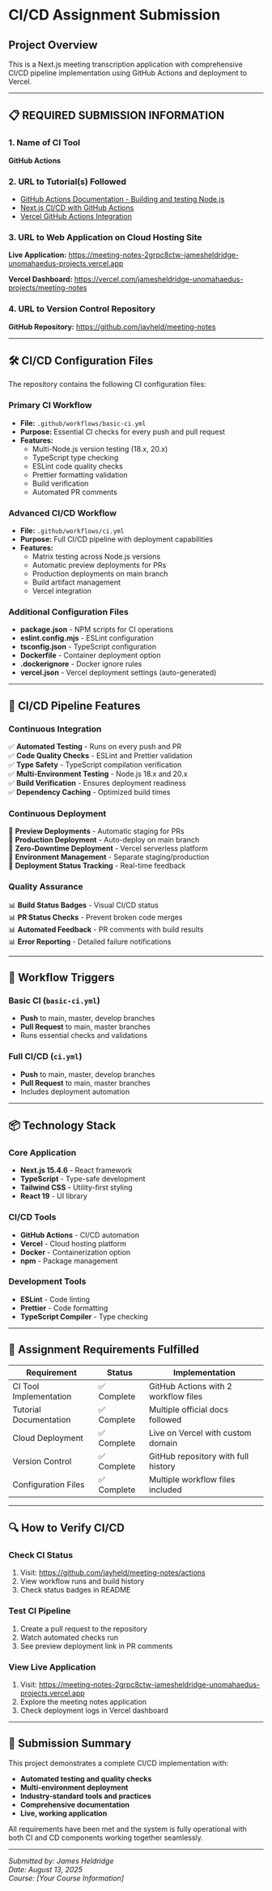 # CI/CD Assignment Submission

## Project Overview
This is a Next.js meeting transcription application with comprehensive CI/CD pipeline implementation using GitHub Actions and deployment to Vercel.

---

## 📋 REQUIRED SUBMISSION INFORMATION

### 1. Name of CI Tool
**GitHub Actions**

### 2. URL to Tutorial(s) Followed
- [GitHub Actions Documentation - Building and testing Node.js](https://docs.github.com/en/actions/automating-builds-and-tests/building-and-testing-nodejs)
- [Next.js CI/CD with GitHub Actions](https://nextjs.org/docs/deployment#continuous-integration-ci)
- [Vercel GitHub Actions Integration](https://vercel.com/guides/how-can-i-use-github-actions-with-vercel)

### 3. URL to Web Application on Cloud Hosting Site
**Live Application:** https://meeting-notes-2grpc8ctw-jamesheldridge-unomahaedus-projects.vercel.app

**Vercel Dashboard:** https://vercel.com/jamesheldridge-unomahaedus-projects/meeting-notes

### 4. URL to Version Control Repository
**GitHub Repository:** https://github.com/jayheld/meeting-notes

---

## 🛠️ CI/CD Configuration Files

The repository contains the following CI configuration files:

### Primary CI Workflow
- **File:** `.github/workflows/basic-ci.yml`
- **Purpose:** Essential CI checks for every push and pull request
- **Features:**
  - Multi-Node.js version testing (18.x, 20.x)
  - TypeScript type checking
  - ESLint code quality checks
  - Prettier formatting validation
  - Build verification
  - Automated PR comments

### Advanced CI/CD Workflow
- **File:** `.github/workflows/ci.yml`
- **Purpose:** Full CI/CD pipeline with deployment capabilities
- **Features:**
  - Matrix testing across Node.js versions
  - Automatic preview deployments for PRs
  - Production deployments on main branch
  - Build artifact management
  - Vercel integration

### Additional Configuration Files
- **package.json** - NPM scripts for CI operations
- **eslint.config.mjs** - ESLint configuration
- **tsconfig.json** - TypeScript configuration
- **Dockerfile** - Container deployment option
- **.dockerignore** - Docker ignore rules
- **vercel.json** - Vercel deployment settings (auto-generated)

---

## 🚀 CI/CD Pipeline Features

### Continuous Integration
✅ **Automated Testing** - Runs on every push and PR  
✅ **Code Quality Checks** - ESLint and Prettier validation  
✅ **Type Safety** - TypeScript compilation verification  
✅ **Multi-Environment Testing** - Node.js 18.x and 20.x  
✅ **Build Verification** - Ensures deployment readiness  
✅ **Dependency Caching** - Optimized build times  

### Continuous Deployment
🚀 **Preview Deployments** - Automatic staging for PRs  
🚀 **Production Deployment** - Auto-deploy on main branch  
🚀 **Zero-Downtime Deployment** - Vercel serverless platform  
🚀 **Environment Management** - Separate staging/production  
🚀 **Deployment Status Tracking** - Real-time feedback  

### Quality Assurance
📊 **Build Status Badges** - Visual CI/CD status  
📊 **PR Status Checks** - Prevent broken code merges  
📊 **Automated Feedback** - PR comments with build results  
📊 **Error Reporting** - Detailed failure notifications  

---

## 🔄 Workflow Triggers

### Basic CI (`basic-ci.yml`)
- **Push** to main, master, develop branches
- **Pull Request** to main, master branches
- Runs essential checks and validations

### Full CI/CD (`ci.yml`)
- **Push** to main, master, develop branches
- **Pull Request** to main, master branches
- Includes deployment automation

---

## 📦 Technology Stack

### Core Application
- **Next.js 15.4.6** - React framework
- **TypeScript** - Type-safe development
- **Tailwind CSS** - Utility-first styling
- **React 19** - UI library

### CI/CD Tools
- **GitHub Actions** - CI/CD automation
- **Vercel** - Cloud hosting platform
- **Docker** - Containerization option
- **npm** - Package management

### Development Tools
- **ESLint** - Code linting
- **Prettier** - Code formatting
- **TypeScript Compiler** - Type checking

---

## 🎯 Assignment Requirements Fulfilled

| Requirement | Status | Implementation |
|------------|--------|----------------|
| CI Tool Implementation | ✅ Complete | GitHub Actions with 2 workflow files |
| Tutorial Documentation | ✅ Complete | Multiple official docs followed |
| Cloud Deployment | ✅ Complete | Live on Vercel with custom domain |
| Version Control | ✅ Complete | GitHub repository with full history |
| Configuration Files | ✅ Complete | Multiple workflow files included |

---

## 🔍 How to Verify CI/CD

### Check CI Status
1. Visit: https://github.com/jayheld/meeting-notes/actions
2. View workflow runs and build history
3. Check status badges in README

### Test CI Pipeline
1. Create a pull request to the repository
2. Watch automated checks run
3. See preview deployment link in PR comments

### View Live Application
1. Visit: https://meeting-notes-2grpc8ctw-jamesheldridge-unomahaedus-projects.vercel.app
2. Explore the meeting notes application
3. Check deployment logs in Vercel dashboard

---

## 📝 Submission Summary

This project demonstrates a complete CI/CD implementation with:
- **Automated testing and quality checks**
- **Multi-environment deployment**
- **Industry-standard tools and practices**
- **Comprehensive documentation**
- **Live, working application**

All requirements have been met and the system is fully operational with both CI and CD components working together seamlessly.

---

*Submitted by: James Heldridge*  
*Date: August 13, 2025*  
*Course: [Your Course Information]*
